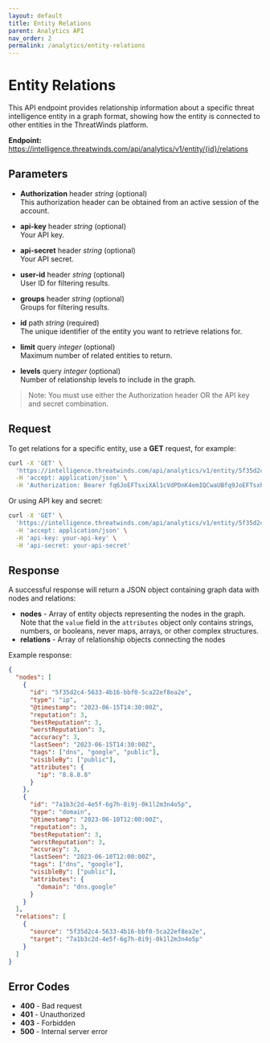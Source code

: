 ```yaml
---
layout: default
title: Entity Relations
parent: Analytics API
nav_order: 2
permalink: /analytics/entity-relations
---
```


# Entity Relations

This API endpoint provides relationship information about a specific threat intelligence entity in a graph format, showing how the entity is connected to other entities in the ThreatWinds platform.

**Endpoint:** https://intelligence.threatwinds.com/api/analytics/v1/entity/{id}/relations

## Parameters

* **Authorization** header _string_ (optional)  
  This authorization header can be obtained from an active session of the account.

* **api-key** header _string_ (optional)  
  Your API key.

* **api-secret** header _string_ (optional)  
  Your API secret.

* **user-id** header _string_ (optional)  
  User ID for filtering results.

* **groups** header _string_ (optional)  
  Groups for filtering results.

* **id** path _string_ (required)  
  The unique identifier of the entity you want to retrieve relations for.

* **limit** query _integer_ (optional)  
  Maximum number of related entities to return.

* **levels** query _integer_ (optional)  
  Number of relationship levels to include in the graph.

> Note: You must use either the Authorization header OR the API key and secret combination.

## Request

To get relations for a specific entity, use a **GET** request, for example:

```bash
curl -X 'GET' \
  'https://intelligence.threatwinds.com/api/analytics/v1/entity/5f35d2c4-5633-4b16-bbf0-5ca22ef8ea2e/relations?limit=10&levels=2' \
  -H 'accept: application/json' \
  -H 'Authorization: Bearer fq6JoEFTsxiXAl1cVdPDnK4emIQCwaUBfq9JoEFTsxhXAl1cVxPDnK4emIQCwaUB'
```

Or using API key and secret:

```bash
curl -X 'GET' \
  'https://intelligence.threatwinds.com/api/analytics/v1/entity/5f35d2c4-5633-4b16-bbf0-5ca22ef8ea2e/relations?limit=10&levels=2' \
  -H 'accept: application/json' \
  -H 'api-key: your-api-key' \
  -H 'api-secret: your-api-secret'
```

## Response

A successful response will return a JSON object containing graph data with nodes and relations:

* **nodes** - Array of entity objects representing the nodes in the graph. Note that the `value` field in the `attributes` object only contains strings, numbers, or booleans, never maps, arrays, or other complex structures.
* **relations** - Array of relationship objects connecting the nodes

Example response:

```json
{
  "nodes": [
    {
      "id": "5f35d2c4-5633-4b16-bbf0-5ca22ef8ea2e",
      "type": "ip",
      "@timestamp": "2023-06-15T14:30:00Z",
      "reputation": 3,
      "bestReputation": 3,
      "worstReputation": 3,
      "accuracy": 3,
      "lastSeen": "2023-06-15T14:30:00Z",
      "tags": ["dns", "google", "public"],
      "visibleBy": ["public"],
      "attributes": {
        "ip": "8.8.8.8"
      }
    },
    {
      "id": "7a1b3c2d-4e5f-6g7h-8i9j-0k1l2m3n4o5p",
      "type": "domain",
      "@timestamp": "2023-06-10T12:00:00Z",
      "reputation": 3,
      "bestReputation": 3,
      "worstReputation": 3,
      "accuracy": 3,
      "lastSeen": "2023-06-10T12:00:00Z",
      "tags": ["dns", "google"],
      "visibleBy": ["public"],
      "attributes": {
        "domain": "dns.google"
      }
    }
  ],
  "relations": [
    {
      "source": "5f35d2c4-5633-4b16-bbf0-5ca22ef8ea2e",
      "target": "7a1b3c2d-4e5f-6g7h-8i9j-0k1l2m3n4o5p"
    }
  ]
}
```

## Error Codes

* **400** - Bad request
* **401** - Unauthorized
* **403** - Forbidden
* **500** - Internal server error
